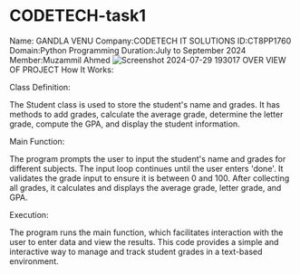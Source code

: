 
# CODETECH-task1
Name: GANDLA VENU
Company:CODETECH IT SOLUTIONS
ID:CT8PP1760
Domain:Python Programming
Duration:July to September 2024
Member:Muzammil Ahmed
![Screenshot 2024-07-29 193017](https://github.com/user-attachments/assets/4312bb90-fb5a-42bc-ac59-e35052e68185)
OVER VIEW OF PROJECT
How It Works:

Class Definition:

The Student class is used to store the student's name and grades.
It has methods to add grades, calculate the average grade, determine the letter grade, compute the GPA, and display the student information.

Main Function:

The program prompts the user to input the student's name and grades for different subjects.
The input loop continues until the user enters 'done'.
It validates the grade input to ensure it is between 0 and 100.
After collecting all grades, it calculates and displays the average grade, letter grade, and GPA.

Execution:

The program runs the main function, which facilitates interaction with the user to enter data and view the results.
This code provides a simple and interactive way to manage and track student grades in a text-based environment.







